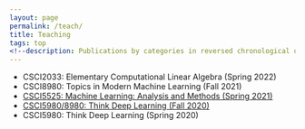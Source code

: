 ```yaml
---
layout: page
permalink: /teach/
title: Teaching
tags: top
<!--description: Publications by categories in reversed chronological order. -->
---
```

- CSCI2033: Elementary Computational Linear Algebra (Spring 2022)
- CSCI8980: Topics in Modern Machine Learning (Fall 2021)
- [CSCI5525: Machine Learning: Analysis and Methods (Spring 2021)](ML-Spring-2021)
- [CSCI5980/8980: Think Deep Learning (Fall 2020)](DL-Fall-2020/)
- CSCI5980: Think Deep Learning (Spring 2020)
